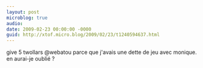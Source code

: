 ```yaml
---
layout: post
microblog: true
audio: 
date: 2009-02-23 00:00:00 -0000
guid: http://xtof.micro.blog/2009/02/23/t1240594637.html
---
```

give 5 twollars @webatou parce que j'avais une dette de jeu avec monique. en aurai-je oublié ?
